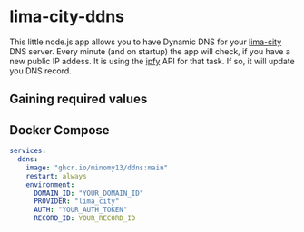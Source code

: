 # lima-city-ddns
This little node.js app allows you to have Dynamic DNS for your [lima-city](https://www.lima-city.de) DNS server.
Every minute (and on startup) the app will check, if you have a new public IP addess. It is using the [ipfy](https://www.ipify.org) API for that task. If so, it will update you DNS record.
## Gaining required values

## Docker Compose
```yml
services:
  ddns:
    image: "ghcr.io/minomy13/ddns:main"
    restart: always
    environment:
      DOMAIN_ID: "YOUR_DOMAIN_ID"
      PROVIDER: "lima_city"
      AUTH: "YOUR_AUTH_TOKEN"
      RECORD_ID: YOUR_RECORD_ID
```
